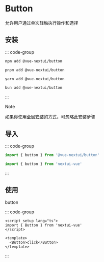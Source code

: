 # Button
允许用户通过单次轻触执行操作和选择

## 安装
::: code-group
```sh [npm]
npm add @vue-nextui/button
```
```sh [pnpm]
pnpm add @vue-nextui/button
```
```sh [yarn]
yarn add @vue-nextui/button
```
```sh [bun]
bun add @vue-nextui/button
```
:::

> [!NOTE]
> 如果你使用[全局安装](/guide/installation#全局安装)的方式，可忽略此安装步骤

## 导入
::: code-group
```js [按需导入]
import { button } from '@vue-nextui/button'
```
```js [全局导入]
import { button } from 'nextui-vue'
```
:::

## 使用

<NButton>button</NButton>

::: code-group
```vue [示例代码]
<script setup lang="ts">
import { Button } from 'nextui-vue'
</script>

<template>
  <Button>click</Button>
</template>
```
:::
